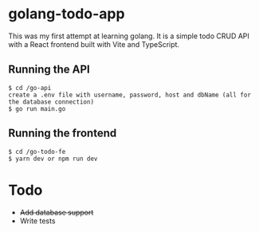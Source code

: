 # golang-todo-app

This was my first attempt at learning golang.
It is a simple todo CRUD API with a React frontend built with Vite and TypeScript.

## Running the API
 ```
 $ cd /go-api
 create a .env file with username, password, host and dbName (all for the database connection)
 $ go run main.go
 ```

## Running the frontend
 ```
 $ cd /go-todo-fe
 $ yarn dev or npm run dev
 ```
 
 # Todo
 - 	~~Add database support~~ 
 - Write tests

